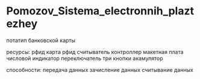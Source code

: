 # Pomozov_Sistema_electronnih_plaztezhey
потатип банковской карты



ресурсы:
 рфид карта
рфид считыватель
контроллер
макетная плата
числовой индикатор
переключатель
три кнопки 
акамулятор


способности:
передача данных
зачисление данных 
считывание данных
